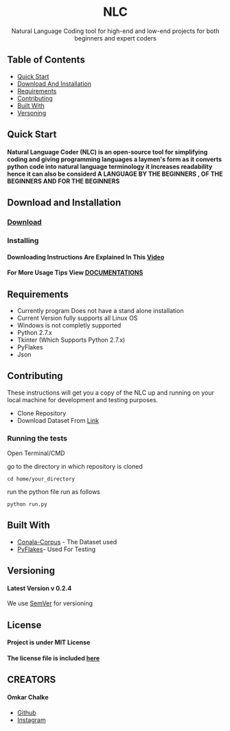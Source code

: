 
<h1 align="center">NLC</h1>
<p align="center">
Natural Language Coding tool for high-end and low-end projects for both beginners and expert coders 
</p>

## Table of Contents
* [Quick Start](#quick-start)
* [Download And Installation](#download-and-installation)
* [Requirements](#requirements)
* [Contributing](#contribution)
* [Built With](#built-with)
* [Versoning](#versoning)



## Quick Start

#### Natural Language Coder (NLC) is an open-source tool for simplifying coding and giving programming languages a laymen's form as it converts python code into natural language terminology it increases readability hence it can also be considerd A LANGUAGE BY THE BEGINNERS , OF THE BEGINNERS AND FOR THE BEGINNERS




## Download and Installation

### [Download](https://github.com/omkarjc27/NaturalLanguageCoder/archive/master.zip)

### Installing

#### Downloading Instructions Are Explained In This [Video](www.video.com)

#### For More Usage Tips View [DOCUMENTATIONS](www.docs.com)




## Requirements
* Currently program Does not have a stand alone installation 
* Current Version fully supports all Linux OS
* Windows is not completly supported
* Python 2.7.x
* Tkinter (Which Supports Python 2.7.x)
* PyFlakes
* Json



## Contributing

These instructions will get you a copy of the NLC up and running on your local machine for development and testing purposes.
* Clone Repository
* Download Dataset From [Link](www.dataset.com)




### Running the tests

Open Terminal/CMD

go to the directory in which repository is cloned

```
cd home/your_directory
```

run the python file run as follows

```
python run.py
```



## Built With

* [Conala-Corpus](www.conala-corpus.com) - The Dataset used
* [PyFlakes]()- Used For Testing




## Versioning
#### Latest Version v 0.2.4
We use [SemVer](http://semver.org/) for versioning

## License
#### Project is under MIT License 
#### The license file is included [here](https://github.com/omkarjc27/NaturalLanguageCoder/blob/master/LICENSE)

## CREATORS
#### Omkar Chalke
* [Github](https://github.com/omkarjc27)
* [Instagram](https://www.instagram.com/_high_on_logic_/)